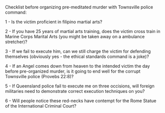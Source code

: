 Checklist before organizing pre-meditated murder with Townsville police command:

1 - Is the victim proficient in filipino martial arts?

2 - If you have 25 years of martial arts training, does the victim cross train in Marine Corps Marital Arts (you might be taken away on a ambulance stretcher)?

3 - If we fail to execute him, can we still charge the victim for defending themselves (obviously yes -  the ethical standards command is a joke)?

4 - If an Angel comes down from heaven to the intended victim the day before pre-organized murder, is it going to end well for the corrupt Townsville police (Provebs 22:8)?

5 - If Queensland police fail to execute me on three occisions, will foreign militaries need to demonstrate correct execution techniques on you?

6 - Will people notice these red-necks have contempt for the Rome Statue of the International Criminal Court?
